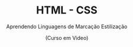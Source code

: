 
<div align="center">
  <h1>HTML - CSS</h1>
  <p>Aprendendo Linguagens de Marcação Estilização</p>
  <p>(Curso em Video)</p>
</div>

